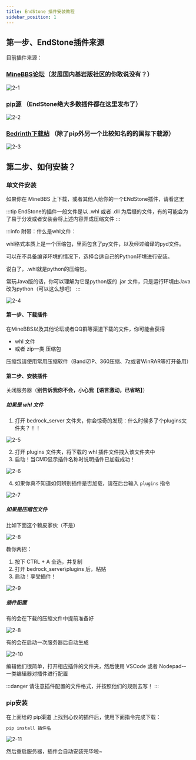 ```yaml
---
title: EndStone 插件安装教程
sidebar_position: 1
---
```


## 第一步、EndStone插件来源

目前插件来源：

### [MineBBS论坛](https://www.minebbs.com/resources/categories/bdserver.38/)（发展国内基岩版社区的你敢说没有？）

![2-1](./imgs/2-1.png)

### [pip源](https://pypi.org/search/?q=endstone) （EndStone绝大多数插件都在这里发布了）
![2-2](./imgs/2-2.png)

### [Bedrinth下载站](https://bedrinth.com/?platform=endstone) （除了pip外另一个比较知名的的国际下载源）
![2-3](./imgs/2-3.png)

## 第二步、如何安装？

### 单文件安装

如果你在 MineBBS 上下载，或者其他人给你的一个ENdStone插件，请看这里

:::tip
EndStone的插件一般文件是以 .whl 或者 .dll 为后缀的文件，有的可能会为了易于分发或者安装会将上述内容弄成压缩文件
:::

:::info
附带：什么是whl文件：

whl格式本质上是一个压缩包，里面包含了py文件，以及经过编译的pyd文件。

可以在不具备编译环境的情况下，选择合适自己的Python环境进行安装。

说白了，.whl就是python的压缩包。

常玩Java版的话，你可以理解为它是python版的 .jar 文件，只是运行环境由Java改为python（可以这么想吧）
:::

![2-4](./imgs/2-4.png)

#### 第一步、下载插件

在MineBBS以及其他论坛或者QQ群等渠道下载的文件，你可能会获得 
- whl 文件
- 或者 zip一类 压缩包

压缩包请使用常用压缩软件（BandiZIP、360压缩、7z或者WinRAR等打开备用）

#### 第二步、安装插件

关闭服务器（**别告诉我你不会，小心我【语言激动，已省略】**）

##### 如果是 whl 文件
1. 打开 bedrock_server 文件夹，你会惊奇的发现：什么时候多了个plugins文件夹？！！

![2-5](./imgs/2-5.png)

2. 打开 plugins 文件夹，将下载的 whl 插件文件拽入该文件夹中
3. 启动！当CMD显示插件名称时说明插件已加载成功！

![2-6](./imgs/2-6.png)

4. 如果你真不知道如何辨别插件是否加载，请在后台输入 `plugins` 指令

![2-7](./imgs/2-7.png)

##### 如果是压缩包文件

比如下面这个赖皮家伙（不是）

![2-8](./imgs/2-8.png)

教你两招：
1. 按下 CTRL + A 全选，并复制
2. 打开 bedrock_server\plugins 后，粘贴
3. 启动！享受插件！

![2-9](./imgs/2-9.png)

##### 插件配置

有的会在下载的压缩文件中提前准备好

![2-8](./imgs/2-8.png)

有的会在启动一次服务器后自动生成

![2-10](./imgs/2-10.png)

编辑他们很简单，打开相应插件的文件夹，然后使用 VSCode 或者 Nodepad-- 一类编辑器对插件进行配置

:::danger
请注意插件配置的文件格式，并按照他们的规则去写！
:::

### pip安装

在上面给的 pip渠道 上找到心仪的插件后，使用下面指令完成下载：

```cmd
pip install 插件名
```

![2-11](./imgs/2-11.png)

然后重启服务器，插件会自动安装完毕啦~